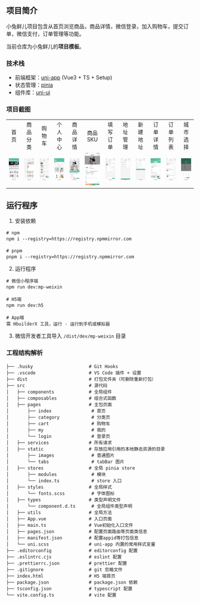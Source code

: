 ## 项目简介

小兔鲜儿项目包含从首页浏览商品，商品详情，微信登录，加入购物车，提交订单，微信支付，订单管理等功能。

当前仓库为小兔鲜儿的**项目模板**。

### 技术栈

- 前端框架：[uni-app](https://uniapp.dcloud.net.cn/) (Vue3 + TS + Setup)
- 状态管理：[pinia](https://pinia.vuejs.org/zh/)
- 组件库：[uni-ui](https://uniapp.dcloud.net.cn/component/uniui/uni-ui.html)

### 项目截图
<table>
  <tr style="text-align:center">
    <td>首页</td>
    <td>商品分类</td>
    <td>购物车</td>
    <td>个人中心</td>
    <td>商品详情</td>
    <td>商品SKU</td>
    <td>填写订单</td>
    <td>地址管理</td>
    <td>新建地址</td>
    <td>订单详情</td>
    <td>订单列表</td>
    <td>城市选择</td>
  </tr>
  <tr>
    <td><img width="300" src="https://github.com/lvxiaobu5/images/blob/main/rabbit-shop/home.jpg" alt=""></td>
    <td><img width="300" src="https://github.com/lvxiaobu5/images/blob/main/rabbit-shop/category.jpg" alt=""></td>
    <td><img width="300" src="https://github.com/lvxiaobu5/images/blob/main/rabbit-shop/cart.jpg" alt=""></td>
    <td><img width="300" src="https://github.com/lvxiaobu5/images/blob/main/rabbit-shop/my.jpg" alt=""></td>
    <td><img width="300" src="https://github.com/lvxiaobu5/images/blob/main/rabbit-shop/goods.jpg" alt=""></td>
    <td><img width="300" src="https://github.com/lvxiaobu5/images/blob/main/rabbit-shop/sku.jpg" alt=""></td>
    <td><img width="300" src="https://github.com/lvxiaobu5/images/blob/main/rabbit-shop/create.jpg" alt=""></td>
    <td><img width="300" src="https://github.com/lvxiaobu5/images/blob/main/rabbit-shop/address.jpg" alt=""></td>
    <td><img width="300" src="https://github.com/lvxiaobu5/images/blob/main/rabbit-shop/address-form.jpg" alt=""></td>
    <td><img width="300" src="https://github.com/lvxiaobu5/images/blob/main/rabbit-shop/detail.jpg" alt=""></td>
    <td><img width="300" src="https://github.com/lvxiaobu5/images/blob/main/rabbit-shop/list.jpg" alt=""></td>
    <td><img width="300" src="https://github.com/lvxiaobu5/images/blob/main/rabbit-shop/city.jpg" alt=""></td>
  </tr>
</table>

## 运行程序

1. 安装依赖

```shell
# npm
npm i --registry=https://registry.npmmirror.com

# pnpm
pnpm i --registry=https://registry.npmmirror.com
```

2. 运行程序

```shell
# 微信小程序端
npm run dev:mp-weixin

# H5端
npm run dev:h5

# App端
需 HbuilderX 工具，运行 - 运行到手机或模拟器
```

3. 微信开发者工具导入 `/dist/dev/mp-weixin` 目录

### 工程结构解析

```
├── .husky                     # Git Hooks
├── .vscode                    # VS Code 插件 + 设置
├── dist                       # 打包文件夹（可删除重新打包）
├── src                        # 源代码
│   ├── components             # 全局组件
│   ├── composables            # 组合式函数
│   ├── pages                  # 主包页面
│       ├── index               # 首页
│       ├── category            # 分类页
│       ├── cart                # 购物车
│       ├── my                  # 我的
│       └── login               # 登录页
│   ├── services               # 所有请求
│   ├── static                 # 存放应用引用的本地静态资源的目录
│       ├── images              # 普通图片
│       └── tabs                # tabBar 图片
│   ├── stores                 # 全局 pinia store
│       ├── modules             # 模块
│       └── index.ts            # store 入口
│   ├── styles                 # 全局样式
│       └── fonts.scss          # 字体图标
│   ├── types                  # 类型声明文件
│       └── component.d.ts      # 全局组件类型声明
│   ├── utils                  # 全局方法
│   ├── App.vue                # 入口页面
│   ├── main.ts                # Vue初始化入口文件
│   ├── pages.json             # 配置页面路由等页面类信息
│   ├── manifest.json          # 配置appid等打包信息
│   └── uni.scss               # uni-app 内置的常用样式变量
├── .editorconfig              # editorconfig 配置
├── .eslintrc.cjs              # eslint 配置
├── .prettierrc.json           # prettier 配置
├── .gitignore                 # git 忽略文件
├── index.html                 # H5 端首页
├── package.json               # package.json 依赖
├── tsconfig.json              # typescript 配置
└── vite.config.ts             # vite 配置
```
